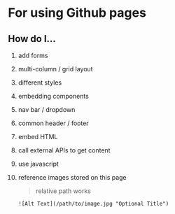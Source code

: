For using Github pages
======================

How do I...
-----------

1. add forms

2. multi-column / grid layout

3. different styles

4. embedding components

5. nav bar / dropdown

6. common header / footer

7. embed HTML

8. call external APIs to get content

9. use javascript

10. reference images stored on this page
	> relative path works

	`![Alt Text](/path/to/image.jpg "Optional Title")`


